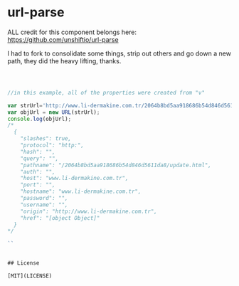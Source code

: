 # url-parse

ALL credit for this component belongs here: https://github.com/unshiftio/url-parse

I had to fork to consolidate some things, strip out others and go down a new path, they did the heavy lifting, thanks.

```javascript



//in this example, all of the properties were created from "v"

var strUrl='http://www.li-dermakine.com.tr/2064b8bd5aa918686b54d846d5611da8/update.html';
var objUrl = new URL(strUrl);
console.log(objUrl);
/*
  {
    "slashes": true,
    "protocol": "http:",
    "hash": "",
    "query": "",
    "pathname": "/2064b8bd5aa918686b54d846d5611da8/update.html",
    "auth": "",
    "host": "www.li-dermakine.com.tr",
    "port": "",
    "hostname": "www.li-dermakine.com.tr",
    "password": "",
    "username": "",
    "origin": "http://www.li-dermakine.com.tr",
    "href": "[object Object]"
  }
*/

``


## License

[MIT](LICENSE)
